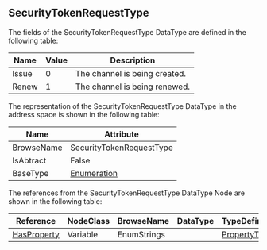 <!-- datatype -->
## SecurityTokenRequestType
<!-- end of description -->
The fields of the SecurityTokenRequestType DataType are defined in the following table:  

|Name|Value| Description|
|---|---|---|
|Issue|0|The channel is being created.|
|Renew|1|The channel is being renewed.|

The representation of the SecurityTokenRequestType DataType in the address space is shown in the following table:  

|Name|Attribute|
|---|---|
|BrowseName|SecurityTokenRequestType|
|IsAbtract|False|
|BaseType|[Enumeration](../../../Part3/DataTypes/Enumeration/readme.md)|

The references from the SecurityTokenRequestType DataType Node are shown in the following table:  

|Reference|NodeClass|BrowseName|DataType|TypeDefinition|ModellingRule|
|---|---|---|---|---|---|
|[HasProperty](../../../Part3/ReferenceTypes/HasProperty/readme.md)|Variable|EnumStrings||[PropertyType](../../Part5/VariableTypes/PropertyType/readme.md)|[Mandatory](../../Objects/Mandatory/readme.md)|

